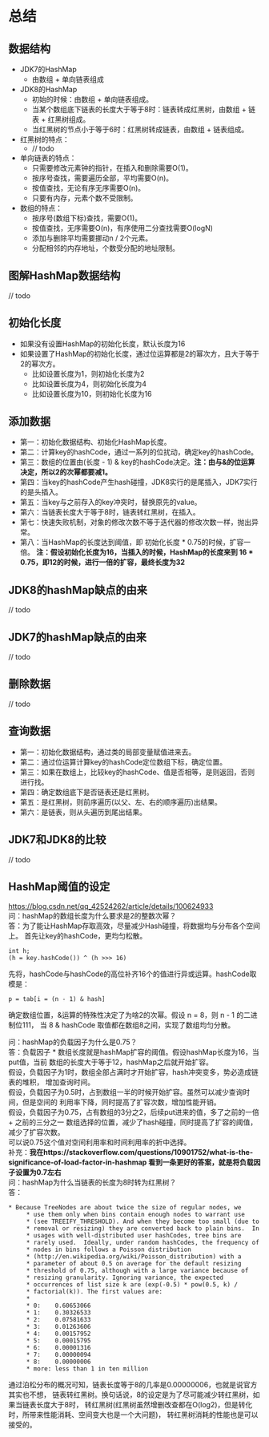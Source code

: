 # 总结
## 数据结构
* JDK7的HashMap
    * 由数组 + 单向链表组成
* JDK8的HashMap
    * 初始的时候：由数组 + 单向链表组成。
    * 当某个数组底下链表的长度大于等于8时：链表转成红黑树，由数组 + 链表 + 红黑树组成。
    * 当红黑树的节点小于等于6时：红黑树转成链表，由数组 + 链表组成。
* 红黑树的特点：
    * // todo
* 单向链表的特点：
    * 只需要修改元素钟的指针，在插入和删除需要O(1)。
    * 按序号查找，需要遍历全部，平均需要O(n)。
    * 按值查找，无论有序无序需要O(n)。
    * 只要有内存，元素个数不受限制。
* 数组的特点：
    * 按序号(数组下标)查找，需要O(1)。
    * 按值查找，无序需要O(n)，有序使用二分查找需要O(logN)
    * 添加与删除平均需要挪动n / 2个元素。
    * 分配相邻的内存地址，个数受分配的地址限制。

## 图解HashMap数据结构    
// todo
## 初始化长度
* 如果没有设置HashMap的初始化长度，默认长度为16
* 如果设置了HashMap的初始化长度，通过位运算都是2的幂次方，且大于等于2的幂次方。
    * 比如设置长度为1，则初始化长度为2
    * 比如设置长度为4，则初始化长度为4
    * 比如设置长度为10，则初始化长度为16
## 添加数据
* 第一：初始化数据结构、初始化HashMap长度。
* 第二：计算key的hashCode，通过一系列的位扰动，确定key的hashCode。
* 第三：数组的位置由(长度 - 1) & key的hashCode决定。**注：由与&的位运算决定，所以2的次幂都要减1。**
* 第四：当key的hashCode产生hash碰撞，JDK8实行的是尾插入，JDK7实行的是头插入。
* 第五：当key与之前存入的key冲突时，替换原先的value。
* 第六：当链表长度大于等于8时，链表转红黑树，在插入。
* 第七：快速失败机制，对象的修改次数不等于迭代器的修改次数一样，抛出异常。
* 第八：当HashMap的长度达到阈值，即 初始化长度 * 0.75的时候，扩容一倍。
**注：假设初始化长度为16，当插入的时候，HashMap的长度来到 16 * 0.75，即12的时候，进行一倍的扩容，最终长度为32**

## JDK8的hashMap缺点的由来
// todo
## JDK7的hashMap缺点的由来
// todo
## 删除数据
// todo
## 查询数据
* 第一：初始化数据结构，通过类的局部变量赋值进来去。
* 第二：通过位运算计算key的hashCode定位数组下标，确定位置。
* 第三：如果在数组上，比较key的hashCode、值是否相等，是则返回，否则进行找。
* 第四：确定数组底下是否链表还是红黑树。
* 第五：是红黑树，则前序遍历(以父、左、右的顺序遍历)出结果。
* 第六：是链表，则从头遍历到尾出结果。
## JDK7和JDK8的比较
// todo
## HashMap阈值的设定
https://blog.csdn.net/qq_42524262/article/details/100624933  
问：hashMap的数组长度为什么要求是2的整数次幂？  
答：为了能让HashMap存取高效，尽量减少Hash碰撞，将数据均与分布各个空间上。
首先让key的hashCode，更均匀松散。
```angular2html
int h;
(h = key.hashCode()) ^ (h >>> 16)
```
先将，hashCode与hashCode的高位补齐16个的值进行异或运算。hashCode取模是：
```angular2html
p = tab[i = (n - 1) & hash]
```
确定数组位置，&运算的特殊性决定了为啥2的次幂。假设 n = 8，则 n - 1 的二进制位111，
当 8 & hashCode 取值都在数组8之间，实现了数组均匀分散。  
  
问：hashMap的负载因子为什么是0.75？  
答：负载因子 * 数组长度就是hashMap扩容的阈值。假设hashMap长度为16，当put值，当前
数组的长度大于等于12，hashMap之后就开始扩容。  
假设，负载因子为1时，数组全部占满时才开始扩容，hash冲突变多，势必造成链表的堆积，
增加查询时间。  
假设，负载因子为0.5时，占到数组一半的时候开始扩容。虽然可以减少查询时间，但是空间的
利用率下降，同时提高了扩容次数，增加性能开销。  
假设，负载因子为0.75，占有数组的3分之2，后续put进来的值，多了之前的一倍 + 之前的三分之一
数组选择的位置，减少了hash碰撞，同时提高了扩容的阈值，减少了扩容次数。  
可以说0.75这个值对空间利用率和时间利用率的折中选择。   
补充：**我在https://stackoverflow.com/questions/10901752/what-is-the-significance-of-load-factor-in-hashmap 看到一条更好的答案，就是将负载因子设置为0.7左右**  
问：hashMap为什么当链表的长度为8时转为红黑树？  
答：
```angular2html
* Because TreeNodes are about twice the size of regular nodes, we
     * use them only when bins contain enough nodes to warrant use
     * (see TREEIFY_THRESHOLD). And when they become too small (due to
     * removal or resizing) they are converted back to plain bins.  In
     * usages with well-distributed user hashCodes, tree bins are
     * rarely used.  Ideally, under random hashCodes, the frequency of
     * nodes in bins follows a Poisson distribution
     * (http://en.wikipedia.org/wiki/Poisson_distribution) with a
     * parameter of about 0.5 on average for the default resizing
     * threshold of 0.75, although with a large variance because of
     * resizing granularity. Ignoring variance, the expected
     * occurrences of list size k are (exp(-0.5) * pow(0.5, k) /
     * factorial(k)). The first values are:
     *
     * 0:    0.60653066
     * 1:    0.30326533
     * 2:    0.07581633
     * 3:    0.01263606
     * 4:    0.00157952
     * 5:    0.00015795
     * 6:    0.00001316
     * 7:    0.00000094
     * 8:    0.00000006
     * more: less than 1 in ten million
```
通过泊松分布的概况可知，链表长度等于8的几率是0.00000006，也就是说官方其实也不想，
链表转红黑树。换句话说，8的设定是为了尽可能减少转红黑树，如果当链表长度大于8时，
转红黑树(红黑树虽然增删改查都在O(log2)，但是转化时，所带来性能消耗、空间变大也是一个大问题)，
转红黑树消耗的性能也是可以接受的。

 

 


